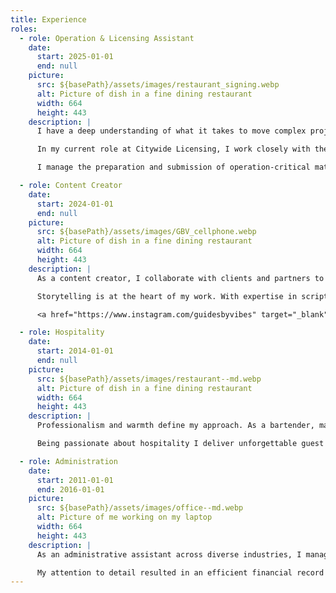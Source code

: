```yaml
---
title: Experience
roles:
  - role: Operation & Licensing Assistant
    date:
      start: 2025-01-01
      end: null
    picture:
      src: ${basePath}/assets/images/restaurant_signing.webp
      alt: Picture of dish in a fine dining restaurant
      width: 664
      height: 443
    description: |
      I have a deep understanding of what it takes to move complex projects forward with clarity and care. I communicate clearly, coordinate schedules and tasks with precision, and use a holistic approach when problem-solving. 

      In my current role at Citywide Licensing, I work closely with the company’s principal to support restaurant, grocery, and hospitality businesses across New York as they navigate the complex requirements involved in launching successful operations. 

      I manage the preparation and submission of operation-critical materials such as liquor license applications and corporate entity registrations. To ensure compliance I crafted an organizational system to keep all renewals and requirements on schedule. In addition to my administrative work, I drive business growth through targeted client outreach, prospect research, and consistent follow-ups.

  - role: Content Creator
    date:
      start: 2024-01-01
      end: null
    picture:
      src: ${basePath}/assets/images/GBV_cellphone.webp
      alt: Picture of dish in a fine dining restaurant
      width: 664
      height: 443
    description: |
      As a content creator, I collaborate with clients and partners to craft compelling copy and visually engaging media, from social media posts to promotional videos.  

      Storytelling is at the heart of my work. With expertise in scriptwriting, video production, and social media strategy, I create clear and impactful content staying ahead of digital trends to ensure that each piece resonates with its audience and delivers results.

      <a href="https://www.instagram.com/guidesbyvibes" target="_blank">Guides By Vibes</a>

  - role: Hospitality
    date:
      start: 2014-01-01
      end: null
    picture:
      src: ${basePath}/assets/images/restaurant--md.webp
      alt: Picture of dish in a fine dining restaurant
      width: 664
      height: 443
    description: |
      Professionalism and warmth define my approach. As a bartender, manager, and event coordinator I handle inventory, scheduling, and operations ensuring everything runs smoothly by employing effective problem-solving and delegation. 

      Being passionate about hospitality I deliver unforgettable guest experiences. I thrive under pressure, confidently lead teams, and build and maintain strong customer relationships - skills that complement every industry requiring efficiency, clear communication, and a personal touch.

  - role: Administration
    date:
      start: 2011-01-01
      end: 2016-01-01
    picture:
      src: ${basePath}/assets/images/office--md.webp
      alt: Picture of me working on my laptop
      width: 664
      height: 443
    description: |
      As an administrative assistant across diverse industries, I manage client inquiries, coordinate schedules, and maintain supplies to ensure smooth-running operations. 

      My attention to detail resulted in an efficient financial record system, improving accessibility ahead of industry audits. Anticipating team needs and leveraging resources fosters a more productive work environment. With a commitment to streamlining operations and enhancing workflow, I provide the support for teams to work smarter, not harder.
---
```

